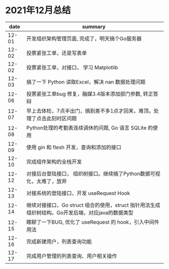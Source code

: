 # 2021年12月总结

|date|summary|
| - | - |
|12-01| 开发组织架构管理页面, 完成了，明天搞个Go服务器 |
|12-02| 投票紧张工单，还是写表单 |
|12-02| 投票紧张工单，对接口， 学习 Matplotlib|
|12-03| 搞了一下 Python 读取Excel，解决 nan 数据处理问题|
|12-06| 投票紧张工单bug 修复，融媒3.4版本添加部门参数, 转正答辩|
|12-07| 早上去体检，7点半出门，搞到差不多1点才回来，难顶。处理了点击此刻时区问题|
|12-08| Python处理的考勤表连续调休的问题, Go 语言 SQLite 的使用|
|12-09| 使用 gin 和 flesh 开发，查询和添加的接口|
|12-10| 完成组件架构的全栈开发|
|12-12| 对接后台登陆接口， 组织树接口。继续搞了Python数据可视化，太难了，放弃|
|12-13| 对接系统的登陆接口，开发 useRequest Hook|
|12-14| 继续对接接口，Go struct 组合的使用，struct 指针用法生成组织树结构。Go开发后端，对应java的数据类型|
|12-15| 瞎聊了一下BUG, 优化了 useRequest 的 hook，引入中间件用法|
|12-16| 完成新建用户，列表查询功能|
|12-17| 完成用户管理的列表查询、用户相关操作|